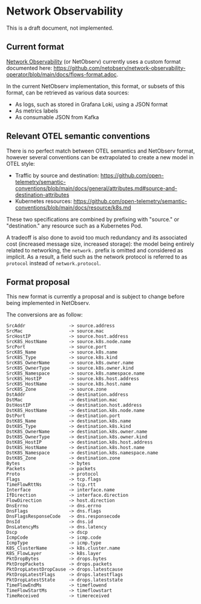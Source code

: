 # Network Observability

This is a draft document, not implemented.

## Current format

[Network Observability](https://github.com/netobserv/) (or NetObserv) currently uses a custom format documented here: https://github.com/netobserv/network-observability-operator/blob/main/docs/flows-format.adoc.

In the current NetObserv implementation, this format, or subsets of this format, can be retrieved as various data sources:
- As logs, such as stored in Grafana Loki, using a JSON format
- As metrics labels
- As consumable JSON from Kafka

## Relevant OTEL semantic conventions

There is no perfect match between OTEL semantics and NetObserv format, however several conventions can be extrapolated to create a new model in OTEL style:

- Traffic by source and destination: https://github.com/open-telemetry/semantic-conventions/blob/main/docs/general/attributes.md#source-and-destination-attributes
- Kubernetes resources: https://github.com/open-telemetry/semantic-conventions/blob/main/docs/resource/k8s.md

These two specifications are combined by prefixing with "source." or "destination." any resource such as a Kubernetes Pod.

A tradeoff is also done to avoid too much redundancy and its associated cost (increased message size, increased storage): the model being entirely related to networking, the `network.` prefix is omitted and considered as implicit. As a result, a field such as the network protocol is referred to as `protocol` instead of `network.protocol`.

## Format proposal

This new format is currently a proposal and is subject to change before being implemented in NetObserv.

The conversions are as follow:

```
SrcAddr                -> source.address
SrcMac                 -> source.mac
SrcHostIP              -> source.host.address
SrcK8S_HostName        -> source.k8s.node.name
SrcPort                -> source.port
SrcK8S_Name            -> source.k8s.name
SrcK8S_Type            -> source.k8s.kind
SrcK8S_OwnerName       -> source.k8s.owner.name
SrcK8S_OwnerType       -> source.k8s.owner.kind
SrcK8S_Namespace       -> source.k8s.namespace.name
SrcK8S_HostIP          -> source.k8s.host.address
SrcK8S_HostName        -> source.k8s.host.name
SrcK8S_Zone            -> source.zone
DstAddr                -> destination.address
DstMac                 -> destination.mac
DstHostIP              -> destination.host.address
DstK8S_HostName        -> destination.k8s.node.name
DstPort                -> destination.port
DstK8S_Name            -> destination.k8s.name
DstK8S_Type            -> destination.k8s.kind
DstK8S_OwnerName       -> destination.k8s.owner.name
DstK8S_OwnerType       -> destination.k8s.owner.kind
DstK8S_HostIP          -> destination.k8s.host.address
DstK8S_HostName        -> destination.k8s.host.name
DstK8S_Namespace       -> destination.k8s.namespace.name
DstK8S_Zone            -> destination.zone
Bytes                  -> bytes
Packets                -> packets
Proto                  -> protocol
Flags                  -> tcp.flags
TimeFlowRttNs          -> tcp.rtt
Interface              -> interface.name
IfDirection            -> interface.direction
FlowDirection          -> host.direction
DnsErrno               -> dns.errno
DnsFlags               -> dns.flags
DnsFlagsResponseCode   -> dns.responsecode
DnsId                  -> dns.id
DnsLatencyMs           -> dns.latency
Dscp                   -> dscp
IcmpCode               -> icmp.code
IcmpType               -> icmp.type
K8S_ClusterName        -> k8s.cluster.name
K8S_FlowLayer          -> k8s.layer
PktDropBytes           -> drops.bytes
PktDropPackets         -> drops.packets
PktDropLatestDropCause -> drops.latestcause
PktDropLatestFlags     -> drops.latestflags
PktDropLatestState     -> drops.lateststate
TimeFlowEndMs          -> timeflowend
TimeFlowStartMs        -> timeflowstart
TimeReceived           -> timereceived
```                   

